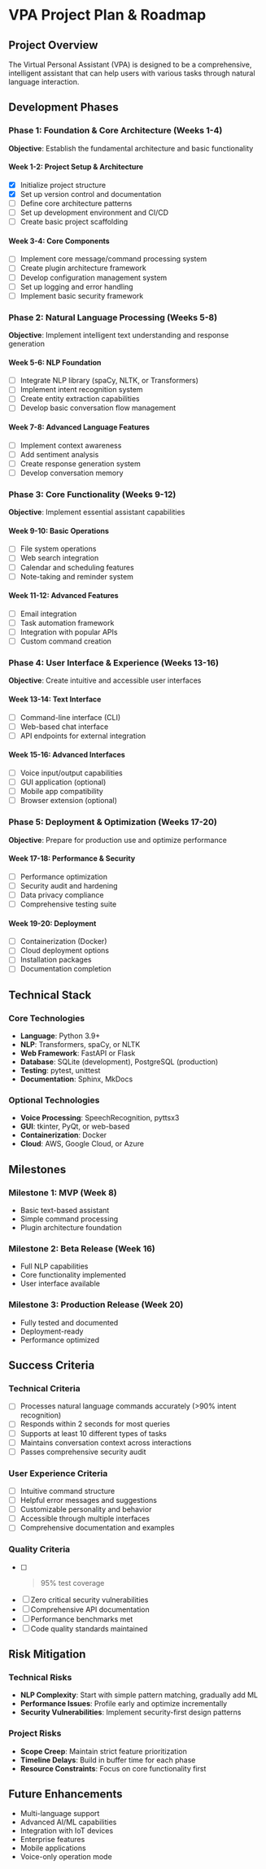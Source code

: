 # VPA Project Plan & Roadmap

## Project Overview
The Virtual Personal Assistant (VPA) is designed to be a comprehensive, intelligent assistant that can help users with various tasks through natural language interaction.

## Development Phases

### Phase 1: Foundation & Core Architecture (Weeks 1-4)
**Objective**: Establish the fundamental architecture and basic functionality

#### Week 1-2: Project Setup & Architecture
- [x] Initialize project structure
- [x] Set up version control and documentation
- [ ] Define core architecture patterns
- [ ] Set up development environment and CI/CD
- [ ] Create basic project scaffolding

#### Week 3-4: Core Components
- [ ] Implement core message/command processing system
- [ ] Create plugin architecture framework
- [ ] Develop configuration management system
- [ ] Set up logging and error handling
- [ ] Implement basic security framework

### Phase 2: Natural Language Processing (Weeks 5-8)
**Objective**: Implement intelligent text understanding and response generation

#### Week 5-6: NLP Foundation
- [ ] Integrate NLP library (spaCy, NLTK, or Transformers)
- [ ] Implement intent recognition system
- [ ] Create entity extraction capabilities
- [ ] Develop basic conversation flow management

#### Week 7-8: Advanced Language Features
- [ ] Implement context awareness
- [ ] Add sentiment analysis
- [ ] Create response generation system
- [ ] Develop conversation memory

### Phase 3: Core Functionality (Weeks 9-12)
**Objective**: Implement essential assistant capabilities

#### Week 9-10: Basic Operations
- [ ] File system operations
- [ ] Web search integration
- [ ] Calendar and scheduling features
- [ ] Note-taking and reminder system

#### Week 11-12: Advanced Features
- [ ] Email integration
- [ ] Task automation framework
- [ ] Integration with popular APIs
- [ ] Custom command creation

### Phase 4: User Interface & Experience (Weeks 13-16)
**Objective**: Create intuitive and accessible user interfaces

#### Week 13-14: Text Interface
- [ ] Command-line interface (CLI)
- [ ] Web-based chat interface
- [ ] API endpoints for external integration

#### Week 15-16: Advanced Interfaces
- [ ] Voice input/output capabilities
- [ ] GUI application (optional)
- [ ] Mobile app compatibility
- [ ] Browser extension (optional)

### Phase 5: Deployment & Optimization (Weeks 17-20)
**Objective**: Prepare for production use and optimize performance

#### Week 17-18: Performance & Security
- [ ] Performance optimization
- [ ] Security audit and hardening
- [ ] Data privacy compliance
- [ ] Comprehensive testing suite

#### Week 19-20: Deployment
- [ ] Containerization (Docker)
- [ ] Cloud deployment options
- [ ] Installation packages
- [ ] Documentation completion

## Technical Stack

### Core Technologies
- **Language**: Python 3.9+
- **NLP**: Transformers, spaCy, or NLTK
- **Web Framework**: FastAPI or Flask
- **Database**: SQLite (development), PostgreSQL (production)
- **Testing**: pytest, unittest
- **Documentation**: Sphinx, MkDocs

### Optional Technologies
- **Voice Processing**: SpeechRecognition, pyttsx3
- **GUI**: tkinter, PyQt, or web-based
- **Containerization**: Docker
- **Cloud**: AWS, Google Cloud, or Azure

## Milestones

### Milestone 1: MVP (Week 8)
- Basic text-based assistant
- Simple command processing
- Plugin architecture foundation

### Milestone 2: Beta Release (Week 16)
- Full NLP capabilities
- Core functionality implemented
- User interface available

### Milestone 3: Production Release (Week 20)
- Fully tested and documented
- Deployment-ready
- Performance optimized

## Success Criteria

### Technical Criteria
- [ ] Processes natural language commands accurately (>90% intent recognition)
- [ ] Responds within 2 seconds for most queries
- [ ] Supports at least 10 different types of tasks
- [ ] Maintains conversation context across interactions
- [ ] Passes comprehensive security audit

### User Experience Criteria
- [ ] Intuitive command structure
- [ ] Helpful error messages and suggestions
- [ ] Customizable personality and behavior
- [ ] Accessible through multiple interfaces
- [ ] Comprehensive documentation and examples

### Quality Criteria
- [ ] >95% test coverage
- [ ] Zero critical security vulnerabilities
- [ ] Comprehensive API documentation
- [ ] Performance benchmarks met
- [ ] Code quality standards maintained

## Risk Mitigation

### Technical Risks
- **NLP Complexity**: Start with simple pattern matching, gradually add ML
- **Performance Issues**: Profile early and optimize incrementally
- **Security Vulnerabilities**: Implement security-first design patterns

### Project Risks
- **Scope Creep**: Maintain strict feature prioritization
- **Timeline Delays**: Build in buffer time for each phase
- **Resource Constraints**: Focus on core functionality first

## Future Enhancements
- Multi-language support
- Advanced AI/ML capabilities
- Integration with IoT devices
- Enterprise features
- Mobile applications
- Voice-only operation mode
